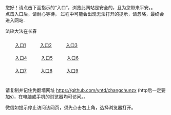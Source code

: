 您好！请点击下面指示的“入口”，浏览此网站是安全的，且为您带来平安。。 <br/>
点击入口后，请耐心等待， 过程中可能会出现无法打开的提示，请忽略，最终会进入网站. </br>

法轮大法在长春<br/>
<div style="padding:10px"><a style="margin:20px" target="_blank" href="https://d324jqy4c0ouuq.cloudfront.net/2Qpsp?iufrzk" id="ccLink1" rel="nofollow">入口1</a> <a target="_blank" style="margin:20px" href="https://d2i83owrs68f76.cloudfront.net/2Qpsp?snhhdn" id="ccLink2" rel="nofollow">入口2</a> <a style="margin:20px" target="_blank" href="https://dcsxm0v9xa25e.cloudfront.net/2Qpsp?tkhtext" id="ccLink3" rel="nofollow">入口3</a></div>

<div style="padding:10px" ><a style="margin:20px" target="_blank" href="https://d324jqy4c0ouuq.cloudfront.net/2Qpsp?iufrzk" id="ccLink4" rel="nofollow">入口4</a> <a style="margin:20px" href="https://d2i83owrs68f76.cloudfront.net/2Qpsp?snhhdn" target="_blank" id="ccLink5" rel="nofollow">入口5</a> <a style="margin:20px" href="https://dcsxm0v9xa25e.cloudfront.net/2Qpsp?tkhtext" target="_blank" id="ccLink6" rel="nofollow">入口6</a></div>

<div style="padding:10px"><a style="margin:20px" target="_blank" href="https://d324jqy4c0ouuq.cloudfront.net/2Qpsp?iufrzk" id="ccLink7" rel="nofollow">入口7</a> <a style="margin:20px" href="https://d2i83owrs68f76.cloudfront.net/2Qpsp?snhhdn" target="_blank" id="ccLink8" rel="nofollow">入口8</a> <a style="margin:20px" target="_blank" href="https://dcsxm0v9xa25e.cloudfront.net/2Qpsp?tkhtext" id="ccLink9" rel="nofollow">入口9</a></div>

<br/>



请复制并记住免翻墙网址 https://github.com/yntd/changchunzx (http后一定要加s)，在电脑或手机的浏览器均可访问。。<br/>

微信如提示停止访问该网页，须先点击右上角，选择浏览器打开。
